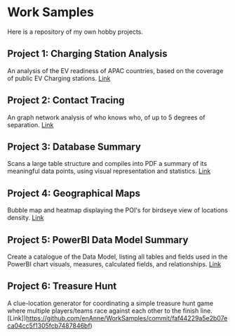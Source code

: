 # Work Samples
Here is a repository of my own hobby projects. 

## Project 1: Charging Station Analysis
An analysis of the EV readiness of APAC countries, based on the coverage of public EV Charging stations.
[Link](https://github.com/enAnne/WorkSamples/tree/master/Charging%20Stations%20Analysis)

## Project 2: Contact Tracing
An graph network analysis of who knows who, of up to 5 degrees of separation.
[Link](https://github.com/enAnne/WorkSamples/tree/master/Contact%20Tracing)

## Project 3: Database Summary
Scans a large table structure and compiles into PDF a summary of its meaningful data points, using visual representation and statistics.
[Link](https://github.com/enAnne/WorkSamples/tree/master/Database%20Summary)

## Project 4: Geographical Maps
Bubble map and heatmap displaying the POI's for birdseye view of locations density.
[Link](https://github.com/enAnne/WorkSamples/tree/master/Geographical%20Map)

## Project 5: PowerBI Data Model Summary
Create a catalogue of the Data Model, listing all tables and fields used in the PowerBI chart visuals, measures, calculated fields, and relationships.
[Link](https://github.com/enAnne/WorkSamples/tree/master/PowerBI%20Data%20Model%20Summary)

## Project 6: Treasure Hunt
A clue-location generator for coordinating a simple treasure hunt game where multiple players/teams race against each other to the finish line.
[Link])https://github.com/enAnne/WorkSamples/commit/faf44229a5e2b07eca04cc5f1305fcb7487846bf)

